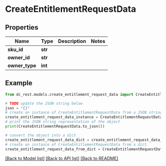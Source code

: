 # CreateEntitlementRequestData


## Properties

Name | Type | Description | Notes
------------ | ------------- | ------------- | -------------
**sku_id** | **str** |  | 
**owner_id** | **str** |  | 
**owner_type** | **int** |  | 

## Example

```python
from dc_rest.models.create_entitlement_request_data import CreateEntitlementRequestData

# TODO update the JSON string below
json = "{}"
# create an instance of CreateEntitlementRequestData from a JSON string
create_entitlement_request_data_instance = CreateEntitlementRequestData.from_json(json)
# print the JSON string representation of the object
print(CreateEntitlementRequestData.to_json())

# convert the object into a dict
create_entitlement_request_data_dict = create_entitlement_request_data_instance.to_dict()
# create an instance of CreateEntitlementRequestData from a dict
create_entitlement_request_data_from_dict = CreateEntitlementRequestData.from_dict(create_entitlement_request_data_dict)
```
[[Back to Model list]](../README.md#documentation-for-models) [[Back to API list]](../README.md#documentation-for-api-endpoints) [[Back to README]](../README.md)


